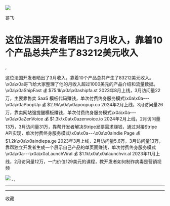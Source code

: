 ![](http://mmbiz.qpic.cn/mmbiz_png/LBrX00GQeicsQIcEZg1UMapobh9KDpNHpFI7CNXVq0Z4zQD6zVia7KGl8iacciaFNPCa3Cic1TKp4h7tYY9doIQ3eRg/300?wx_fmt=png)

哥飞

#  ​这位法国开发者晒出了3月收入，靠着10个产品总共产生了83212美元收入

,

这位法国开发者晒出了3月收入，靠着10个产品总共产生了83212美元收入。\x0a\x0a哥飞给大家整理了他的月收入超过1000美元的产品介绍和流量数据。\x0a\x0aShipFast
💰 $75.1k\x0a\x0ashipfa.st 2023年8月上线，3月访问量22万，主要靠售卖 SaaS
模板代码赚钱，单次付费终身服务模式\x0a\x0a---\x0a\x0aPoopUp 💰 $2.9k\x0a\x0apoopup.co
2024年2月上线，3月访问量26万，靠卖网站强提醒模板赚钱，单次付费终身服务模式\x0a\x0a---\x0a\x0aZenVoice 💰
$1.3k\x0a\x0azenvoice.io
2024年2月上线，2月访问量13万，3月访问量31万，靠帮开发者解决Stripe发票需求赚钱，通过对接Stripe
API实现，单次付费终身服务模式\x0a\x0a---\x0a\x0aIndie Page 💰 $1.2k\x0a\x0aindiepa.ge
2023年3月上线，2月访问量5.6万，3月访问量13万，靠帮独立开发者生成一个展示自己产品的单页面赚钱，单次付费终身服务模式\x0a\x0a---\x0a\x0aLaunchViral
💰 $1.1k\x0a\x0alaunchvir.al 2023年11月上线，2月访问量12万，一门价值129美元的课程，教开发者如何制作病毒是营销视频

![](https://mmbiz.qpic.cn/sz_mmbiz_jpg/LBrX00GQeicsDqOkaRAw6xxjvT4ZJZuJCyl7FAQYQAEt90LAzUWhkztW4GFT37ORKdSyYuGlhqtANnSLSyxg6Dw/0?wx_fmt=jpeg)
,  ,





****



****



  收藏

